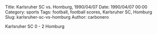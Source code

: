 Title: Karlsruher SC vs. Homburg, 1990/04/07
Date: 1990/04/07 00:00
Category: sports
Tags: football, football scores, Karlsruher SC, Homburg
Slug: karlsruher-sc-vs-homburg
Author: carbonero


Karlsruher SC 0 - 2 Homburg
